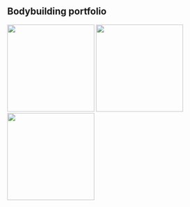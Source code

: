 ## Bodybuilding portfolio

<img src="https://just-amans-stuff.s3.ap-south-1.amazonaws.com/bodybuilding/May20.jpg" width="200px"/>
<img src="https://just-amans-stuff.s3.ap-south-1.amazonaws.com/bodybuilding/Apr20.jpg" width="200px"/>
<img src="https://just-amans-stuff.s3.ap-south-1.amazonaws.com/bodybuilding/Jan20.jpg" width="200px"/>
<br/>
 
